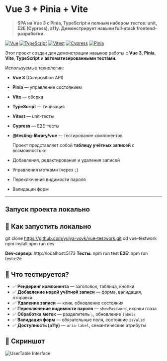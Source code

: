 # Vue 3 + Pinia + Vite 
> **SPA на Vue 3 с Pinia, TypeScript и полным набором тестов: unit, E2E (Cypress), a11y. Демонстрирует навыки full-stack frontend-разработки.**

[![Vue](https://img.shields.io/badge/Vue-3-green?logo=vue.js)](https://vuejs.org)
[![TypeScript](https://img.shields.io/badge/TypeScript-4285F4?logo=typescript&logoColor=white)](https://www.typescriptlang.org/)
[![Vitest](https://img.shields.io/badge/Test-Vitest-35495E?logo=jest)](https://vitest.dev)
[![Cypress](https://img.shields.io/badge/E2E-Cypress-F16529?logo=cypress)](https://www.cypress.io)
[![Pinia](https://img.shields.io/badge/Pinia-FF4949?logo=pinia)](https://pinia.vuejs.org)

Этот проект создан для демонстрации навыков работы с **Vue 3**, **Pinia**, **Vite**, **TypeScript** и **автоматизированными тестами**.

   Используемые технологии:
- **Vue 3** (Composition API)
- **Pinia** — управление состоянием
- **Vite** — сборка
- **TypeScript** — типизация
- **Vitest** — unit-тесты
- **Cypress** — E2E-тесты
- **@testing-library/vue** — тестирование компонентов

   Проект представляет собой **таблицу учётных записей** с возможностью:
- Добавления, редактирования и удаления записей
- Управления метками (через `;`)
- Переключения видимости пароля
- Валидации форм

---

## Запуск проекта локально

## 🚀 Как запустить локально

git clone https://github.com/yulya-vovk/vue-testwork.git
cd vue-testwork
npm install
npm run dev

**Dev-сервер:** http://localhost:5173
**Тесты:** npm run test
**E2E:** npm run test:e2e

## 🎯 Что тестируется?

- ✅ **Рендеринг компонента** — заголовок, таблица, кнопки
- ✅ **Добавление новой учётной записи** — форма, валидация, отправка
- ✅ **Удаление записи** — клик, обновление состояния
- ✅ **Переключение видимости пароля** — `showPassword`, иконки глаза
- ✅ **Обработка меток** — разделитель `;`, обновление `labels`
- ✅ **Валидация форм** — обязательные поля, состояние `isValid`
- ✅ **Доступность (a11y)** — `aria-label`, семантические атрибуты

## 📸 Скриншот

![UserTable Interface](docs/screenshot.png)
